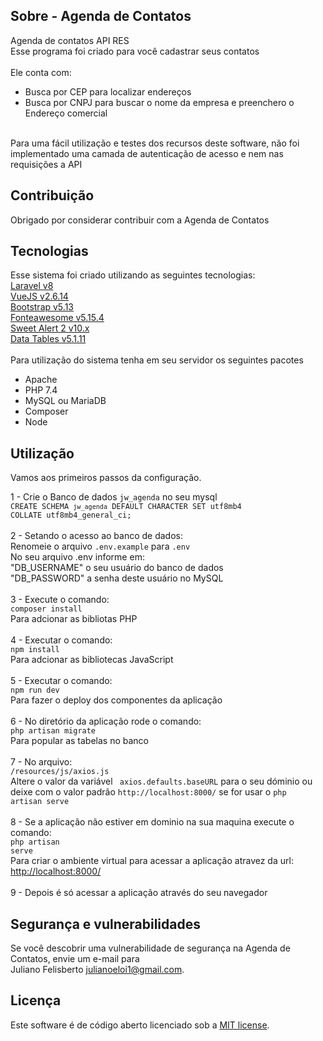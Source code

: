 ## Sobre - Agenda de Contatos
Agenda de contatos API RES<br />
Esse programa foi criado para você cadastrar seus contatos<br /><br />
Ele conta com:<br />
- Busca por CEP para localizar endereços<br />
- Busca por CNPJ para buscar o nome da empresa e preenchero o Endereço comercial<br />
<br />
Para uma fácil utilização e testes dos recursos deste software, não foi implementado uma camada de autenticação de acesso e nem nas requisições a API<br />

## Contribuição
Obrigado por considerar contribuir com a Agenda de Contatos

## Tecnologias
Esse sistema foi criado utilizando as seguintes tecnologias:<br />
<a href="https://laravel.com/">Laravel v8</a><br />
<a href="https://vuejs.org/">VueJS v2.6.14</a><br />
<a href="https://getbootstrap.com/">Bootstrap v5.13</a><br />
<a href="https://fontawesome.com/">Fonteawesome v5.15.4</a><br />
<a href="https://sweetalert2.github.io/">Sweet Alert 2 v10.x</a><br />
<a href="https://datatables.net/">Data Tables v5.1.11</a><br />
<br />
Para utilização do sistema tenha em seu servidor os seguintes pacotes<br />
- Apache<br />
- PHP 7.4<br />
- MySQL ou MariaDB<br />
- Composer<br />
- Node<br />

## Utilização
Vamos aos primeiros passos da configuração.

1 - Crie o Banco de dados <code>jw_agenda</code> no seu mysql<br />
    <code>CREATE SCHEMA `jw_agenda` DEFAULT CHARACTER SET utf8mb4 COLLATE utf8mb4_general_ci;</code><br />
<br />
2 - Setando o acesso ao banco de dados:<br />
    Renomeie o arquivo <code>.env.example</code> para <code>.env</code><br />
    No seu arquivo .env informe em:<br />
    "DB_USERNAME" o seu usuário do banco de dados<br />
    "DB_PASSWORD" a senha deste usuário no MySQL<br />
<br />
3 - Execute o comando:<br />
    <code>composer install</code><br />
    Para adcionar as bibliotas PHP<br />
<br />
4 - Executar o comando:<br />
    <code>npm install</code><br />
    Para adcionar as bibliotecas JavaScript<br />
<br />
5 - Executar o comando:<br />
    <code>npm run dev</code><br />
    Para fazer o deploy dos componentes da aplicação<br />
<br />
6 - No diretório da aplicação rode o comando:<br />
    <code>php artisan migrate</code><br />
    Para popular as tabelas no banco<br />
<br />
7 - No arquivo:<br />
    <code>/resources/js/axios.js</code><br />
    Altere o valor da variável <code> axios.defaults.baseURL</code> para o seu dóminio ou deixe com o valor padrão <code>http://localhost:8000/</code> se for usar o <code>php artisan serve</code><br />
<br />
8 - Se a aplicação não estiver em dominio na sua maquina execute o comando:<br />
    <code>php artisan serve</code><br />
    Para criar o ambiente virtual para acessar a aplicação atravez da url: <a href="http://localhost:8000">http://localhost:8000/</a><br />
<br />
9 - Depois é só acessar a aplicação através do seu navegador<br />

## Segurança e vulnerabilidades
Se você descobrir uma vulnerabilidade de segurança na Agenda de Contatos, envie um e-mail para<br />
Juliano Felisberto [julianoeloi1@gmail.com](mailto:julianoeloi1@gmail.com).<br />

## Licença
Este software é de código aberto licenciado sob a [MIT license](https://opensource.org/licenses/MIT).
